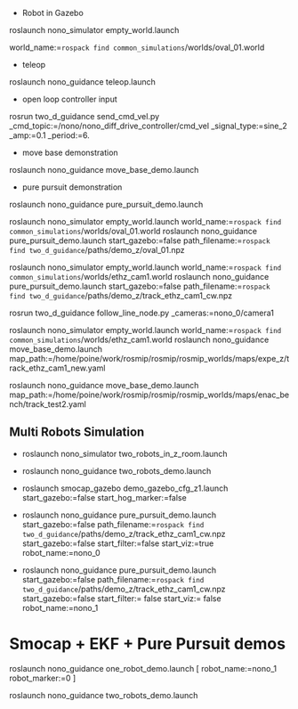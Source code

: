 
   * Robot in Gazebo

   roslaunch nono_simulator empty_world.launch

   world_name:=`rospack find common_simulations`/worlds/oval_01.world


   * teleop

   roslaunch nono_guidance  teleop.launch

   * open loop controller input

   rosrun two_d_guidance send_cmd_vel.py _cmd_topic:=/nono/nono_diff_drive_controller/cmd_vel _signal_type:=sine_2 _amp:=0.1 _period:=6.


   * move base demonstration

   roslaunch nono_guidance move_base_demo.launch

   * pure pursuit demonstration

   roslaunch nono_guidance pure_pursuit_demo.launch



   roslaunch nono_simulator empty_world.launch world_name:=`rospack find common_simulations`/worlds/oval_01.world
   roslaunch nono_guidance pure_pursuit_demo.launch start_gazebo:=false path_filename:=`rospack find two_d_guidance`/paths/demo_z/oval_01.npz

   roslaunch nono_simulator empty_world.launch world_name:=`rospack find common_simulations`/worlds/ethz_cam1.world
   roslaunch nono_guidance pure_pursuit_demo.launch start_gazebo:=false path_filename:=`rospack find two_d_guidance`/paths/demo_z/track_ethz_cam1_cw.npz

   rosrun two_d_guidance follow_line_node.py _cameras:=nono_0/camera1


   roslaunch nono_simulator empty_world.launch world_name:=`rospack find common_simulations`/worlds/ethz_cam1.world
   roslaunch nono_guidance move_base_demo.launch map_path:=/home/poine/work/rosmip/rosmip/rosmip_worlds/maps/expe_z/track_ethz_cam1_new.yaml


   roslaunch nono_guidance move_base_demo.launch map_path:=/home/poine/work/rosmip/rosmip/rosmip_worlds/maps/enac_bench/track_test2.yaml



## Multi Robots Simulation

  * roslaunch nono_simulator two_robots_in_z_room.launch 

  * roslaunch nono_guidance two_robots_demo.launch

  * roslaunch smocap_gazebo demo_gazebo_cfg_z1.launch start_gazebo:=false start_hog_marker:=false

  * roslaunch nono_guidance pure_pursuit_demo.launch start_gazebo:=false path_filename:=`rospack find two_d_guidance`/paths/demo_z/track_ethz_cam1_cw.npz start_gazebo:=false start_filter:=false start_viz:=true robot_name:=nono_0

  * roslaunch nono_guidance pure_pursuit_demo.launch start_gazebo:=false path_filename:=`rospack find two_d_guidance`/paths/demo_z/track_ethz_cam1_cw.npz start_gazebo:=false start_filter:= false start_viz:= false robot_name:=nono_1


# Smocap + EKF + Pure Pursuit demos

roslaunch nono_guidance one_robot_demo.launch  [ robot_name:=nono_1 robot_marker:=0 ]

roslaunch nono_guidance two_robots_demo.launch
